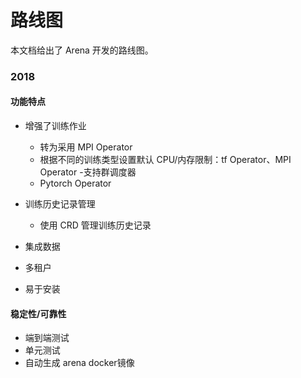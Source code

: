 ﻿# 路线图

本文档给出了 Arena 开发的路线图。


### 2018

#### 功能特点

- 增强了训练作业
  - 转为采用 MPI Operator
  - 根据不同的训练类型设置默认 CPU/内存限制：tf Operator、MPI Operator
  -支持群调度器
  - Pytorch Operator

- 训练历史记录管理
  - 使用 CRD 管理训练历史记录

- 集成数据
  
- 多租户

- 易于安装


#### 稳定性/可靠性

- 端到端测试
- 单元测试
- 自动生成 arena docker镜像
